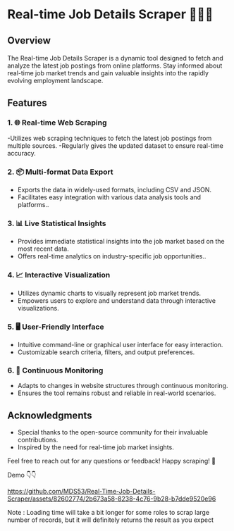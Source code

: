 # Real-time Job Details Scraper 🕵️‍♂️💼
###
###

## Overview
####

The Real-time Job Details Scraper is a dynamic tool designed to fetch and analyze the latest job postings from online platforms. Stay informed about real-time job market trends and gain valuable insights into the rapidly evolving employment landscape.

## Features

### 1.  🌐  Real-time Web Scraping

-Utilizes web scraping techniques to fetch the latest job postings from multiple sources.
-Regularly gives the updated dataset to ensure real-time accuracy.

### 2. 📦 Multi-format Data Export

- Exports the data in widely-used formats, including CSV and JSON.
- Facilitates easy integration with various data analysis tools and platforms..

### 3. 📊 Live Statistical Insights

- Provides immediate statistical insights into the job market based on the most recent data.
- Offers real-time analytics on industry-specific job opportunities..

### 4. 📈 Interactive Visualization

- Utilizes dynamic charts to visually represent job market trends.
- Empowers users to explore and understand data through interactive visualizations.

### 5. 🖥️ User-Friendly Interface

- Intuitive command-line or graphical user interface for easy interaction.
- Customizable search criteria, filters, and output preferences.

### 6. 🔄 Continuous Monitoring

- Adapts to changes in website structures through continuous monitoring.
- Ensures the tool remains robust and reliable in real-world scenarios.


## Acknowledgments

- Special thanks to the open-source community for their invaluable contributions.
- Inspired by the need for real-time job market insights.
  

Feel free to reach out for any questions or feedback! Happy scraping! 🚀

Demo 👇👇

https://github.com/MDS53/Real-Time-Job-Details-Scraper/assets/82602774/2b673a58-8238-4c76-9b28-b7dde9520e96

Note : Loading time will take a bit longer for some roles to scrap large number of records, but it will definitely returns the result as you expect
